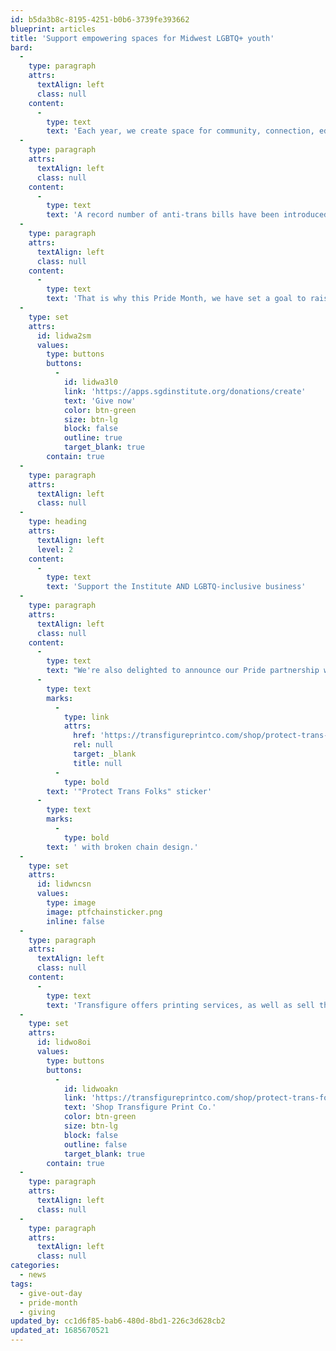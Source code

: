 ```yaml
---
id: b5da3b8c-8195-4251-b0b6-3739fe393662
blueprint: articles
title: 'Support empowering spaces for Midwest LGBTQ+ youth'
bard:
  -
    type: paragraph
    attrs:
      textAlign: left
      class: null
    content:
      -
        type: text
        text: 'Each year, we create space for community, connection, education, and empowerment for more than 2,000 LGBTQIA+ students through programs, such as MBLGTACC. These spaces are a critical mental health intervention for queer and trans folks who find their very existence under attack.'
  -
    type: paragraph
    attrs:
      textAlign: left
      class: null
    content:
      -
        type: text
        text: 'A record number of anti-trans bills have been introduced in 2023. The work being done by LGBTQIA+ nonprofits is vital to supporting and protecting queer and trans youth. '
  -
    type: paragraph
    attrs:
      textAlign: left
      class: null
    content:
      -
        type: text
        text: 'That is why this Pride Month, we have set a goal to raise $5,000 in grassroots support. All month—and on Give OUT Day, June 28th—please consider supporting the Midwest Institute for Sexuality and Gender Diversity. As an all-volunteer organization, 100% of your donation goes directly to programming and infrastructure to support queer success in the Midwest.'
  -
    type: set
    attrs:
      id: lidwa2sm
      values:
        type: buttons
        buttons:
          -
            id: lidwa3l0
            link: 'https://apps.sgdinstitute.org/donations/create'
            text: 'Give now'
            color: btn-green
            size: btn-lg
            block: false
            outline: true
            target_blank: true
        contain: true
  -
    type: paragraph
    attrs:
      textAlign: left
      class: null
  -
    type: heading
    attrs:
      textAlign: left
      level: 2
    content:
      -
        type: text
        text: 'Support the Institute AND LGBTQ-inclusive business'
  -
    type: paragraph
    attrs:
      textAlign: left
      class: null
    content:
      -
        type: text
        text: "We're also delighted to announce our Pride partnership with Transfigure Print Co., an LGBTQ+ inclusive screen printing collective that creates for the queer community. This June, they will donate 10% of the proceeds from merchandise featuring their "
      -
        type: text
        marks:
          -
            type: link
            attrs:
              href: 'https://transfigureprintco.com/shop/protect-trans-folks/kids-sticker'
              rel: null
              target: _blank
              title: null
          -
            type: bold
        text: '"Protect Trans Folks" sticker'
      -
        type: text
        marks:
          -
            type: bold
        text: ' with broken chain design.'
  -
    type: set
    attrs:
      id: lidwncsn
      values:
        type: image
        image: ptfchainsticker.png
        inline: false
  -
    type: paragraph
    attrs:
      textAlign: left
      class: null
    content:
      -
        type: text
        text: 'Transfigure offers printing services, as well as sell their own inclusive and affirming clothing online. To date, they have raised over $70,000 for a multitude of organizations, mutual aid funds, and collectives that benefit the trans and queer community.'
  -
    type: set
    attrs:
      id: lidwo8oi
      values:
        type: buttons
        buttons:
          -
            id: lidwoakn
            link: 'https://transfigureprintco.com/shop/protect-trans-folks/kids-sticker'
            text: 'Shop Transfigure Print Co.'
            color: btn-green
            size: btn-lg
            block: false
            outline: false
            target_blank: true
        contain: true
  -
    type: paragraph
    attrs:
      textAlign: left
      class: null
  -
    type: paragraph
    attrs:
      textAlign: left
      class: null
categories:
  - news
tags:
  - give-out-day
  - pride-month
  - giving
updated_by: cc1d6f85-bab6-480d-8bd1-226c3d628cb2
updated_at: 1685670521
---
```

